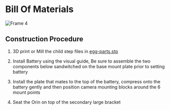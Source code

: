 # Bill Of Materials
![Frame 4](https://github.com/user-attachments/assets/78cee061-4959-4f37-923d-290cc060ac84)


## Construction Procedure


1. 3D print or Mill the child step files in [egg-parts.stp](https://github.com/robit-man/EGG/blob/main/hardware/egg-parts.stp)
   
2. Install Battery using the visual guide, Be sure to assemble the two components below sandwitched on the base mount plate prior to setting battery
   

3. Install the plate that mates to the top of the battery, compress onto the battery gently and then position camera mounting blocks around the 6 mount points




4. Seat the Orin on top of the secondary large bracket



